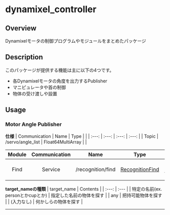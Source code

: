 # dynamixel_controller
## Overview
Dynamixelモータの制御プログラムやモジュールをまとめたパッケージ  

## Description
このパッケージが提供する機能は主に以下の4つです。
- 各Dynamixelモータの角度を出力するPublisher
- マニピュレータや首の制御
- 物体の受け渡しや設置
  
## Usage
### Motor Angle Publisher

  
**仕様**
| Communication | Name | Type |  |
| :---: | :---: | :---: | :---: |
| Topic | /servo/angle_list | Float64MultiArray |  |





| Module | Communication | Name | Type | Request | Result |
| :---: | :---: | :---: | :---: | :---: | :---: |
| Find | Service | /recognition/find | [RecognitionFind](https://github.com/KIT-Happy-Robot/happymimi_recognition/blob/master/happymimi_recognition_msgs/srv/RecognitionFind.srv) | string型: `target_name` | bool型: `result` |
  
**target_nameの種類**
| target_name | Contents |
| :---: | :--- |
| 特定の名前(ex. personとかcupとか) | 指定した名前の物体を探す |
| any | 把持可能物体を探す |
| (入力なし) | 何かしらの物体を探す |
  
---
